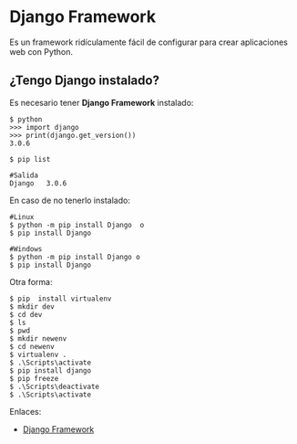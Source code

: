 # Django Framework

Es un framework ridículamente fácil de configurar para crear aplicaciones web con Python.

## ¿Tengo Django instalado?

Es necesario tener **Django Framework** instalado:

```
$ python
>>> import django
>>> print(django.get_version())
3.0.6
```


```
$ pip list

#Salida
Django   3.0.6

```


En caso de no tenerlo instalado:
```
#Linux
$ python -m pip install Django  o
$ pip install Django

#Windows
$ python -m pip install Django o
$ pip install Django

```

Otra forma:
```
$ pip  install virtualenv
$ mkdir dev
$ cd dev
$ ls
$ pwd
$ mkdir newenv
$ cd newenv
$ virtualenv .
$ .\Scripts\activate
$ pip install django
$ pip freeze
$ .\Scripts\deactivate
$ .\Scripts\activate
```







Enlaces:

* [Django Framework](https://www.djangoproject.com/)
